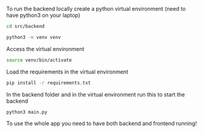 To run the backend locally create a python virtual environment (need to have python3 on your laptop)

```bash
cd src/backend
```

```bash
python3 -m venv venv
```

Access the virtual environment

```bash
source venv/bin/activate
```

Load the requirements in the virtual environment

```bash
pip install -r requirements.txt
```

In the backend folder and in the virtual environment run this to start the backend

```bash
python3 main.py
```

To use the whole app you need to have both backend and frontend running!
